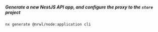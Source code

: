 ##### Generate a new NestJS API app, and configure the proxy to the `store` project

`nx generate @nrwl/node:application cli`
